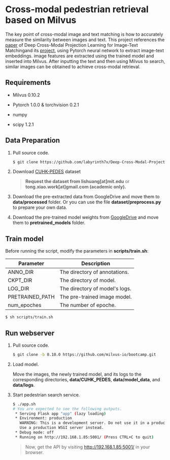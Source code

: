 # Cross-modal pedestrian retrieval based on Milvus

The key point of cross-modal image and text matching is how to accurately measure the similarity between images and text. This project references the [paper](https://openaccess.thecvf.com/content_ECCV_2018/papers/Ying_Zhang_Deep_Cross-Modal_Projection_ECCV_2018_paper.pdf) of Deep Cross-Modal Projection Learning for Image-Text Matchingand its [project](https://github.com/labyrinth7x/Deep-Cross-Modal-Projection-Learning-for-Image-Text-Matching), using Pytorch neural network to extract image-text embeddings. image features are extracted using the trained model and inserted into Milvus. After inputting the text and then using Milvus to search, similar images can be obtained to achieve cross-modal retrieval.

## Requirements

- Milvus 0.10.2

- Pytorch 1.0.0 & torchvision 0.2.1

- numpy

- scipy 1.2.1

## Data Preparation

1. Pull source code.

   ```bash
   $ git clone https://github.com/labyrinth7x/Deep-Cross-Modal-Projection-Learning-for-Image-Text-Matching.git
   ```

2. Download [CUHK-PEDES](https://github.com/ShuangLI59/Person-Search-with-Natural-Language-Description) dataset

   > **Request the dataset from lishuang[at]mit.edu** or **tong.xiao.work[at]gmail.com (academic only).**

3. Download the pre-extracted data from GoogleDrive and move them to **data/processed** folder. Or you can use the file **dataset/preprocess.py** to prepare your own data.
4. Download the pre-trained model weights from [GoogleDrive](https://drive.google.com/drive/folders/1LtTjWeGuLNvQYMTjdrYbdVjbxr7bLQQC?usp=sharing) and move them to **pretrained_models** folder.

## Train model

Before running the script, modify the parameters in **scripts/train.sh**:

| Parameter       | Description                    |
| --------------- | ------------------------------ |
| ANNO_DIR        | The directory of annotations.  |
| CKPT_DIR        | The directory of model.        |
| LOG_DIR         | The directory of model's logs. |
| PRETRAINED_PATH | The pre-trained image model.   |
| num_epoches     | The number of epoche.          |

```bash
$ sh scripts/train.sh  
```

## Run webserver

1. Pull source code.

   ```bash
   $ git clone -b 0.10.0 https://github.com/milvus-io/bootcamp.git
   ```

2. Load model.

   Move the images, the newly trained model, and its logs to the corresponding directories, **data/CUHK_PEDES**, **data/model_data**, and **data/logs**.

3. Start pedestrian search service.

   ```bash
   $ ./app.sh
   # You are expected to see the following outputs.
    * Serving Flask app "app" (lazy loading)
    * Environment: production
      WARNING: This is a development server. Do not use it in a production deployment.
      Use a production WSGI server instead.
    * Debug mode: off
    * Running on http://192.168.1.85:5001/ (Press CTRL+C to quit)
   ```

   > Now, get the API by visiting http://192.168.1.85:5001/ in your browser.